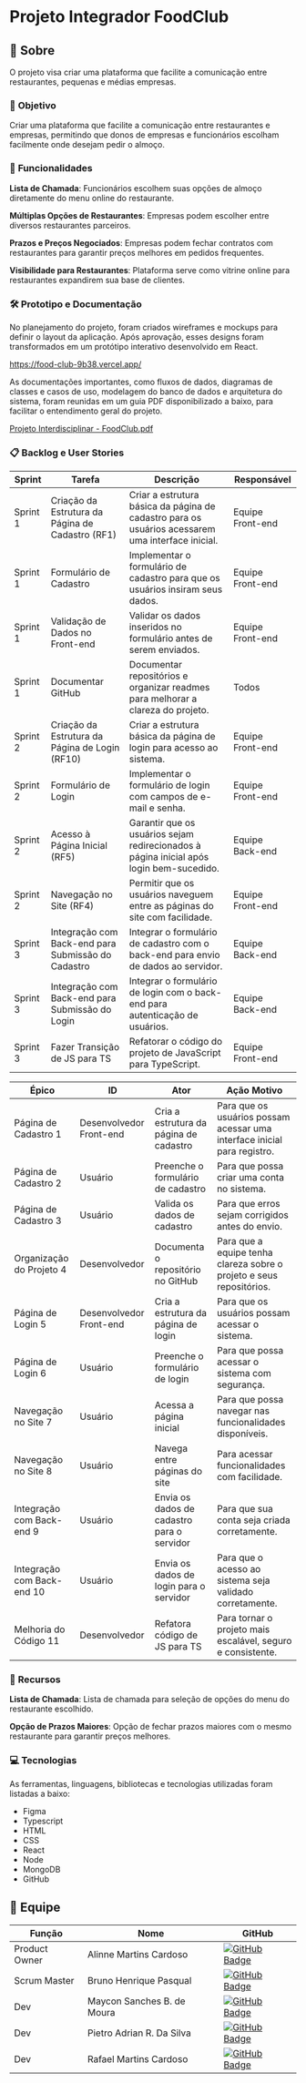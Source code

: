 # Projeto Integrador FoodClub

## 📑 Sobre

O projeto visa criar uma plataforma que facilite a comunicação entre restaurantes, pequenas e médias empresas.

### 🎯 **Objetivo**


Criar uma plataforma que facilite a comunicação entre restaurantes e empresas, permitindo que donos de empresas e funcionários escolham facilmente onde desejam pedir o almoço.


### 🚀 **Funcionalidades**

**Lista de Chamada**: Funcionários escolhem suas opções de almoço diretamente do menu online do restaurante.

**Múltiplas Opções de Restaurantes**: Empresas podem escolher entre diversos restaurantes parceiros.

**Prazos e Preços Negociados**: Empresas podem fechar contratos com restaurantes para garantir preços melhores em pedidos frequentes.

**Visibilidade para Restaurantes**: Plataforma serve como vitrine online para restaurantes expandirem sua base de clientes.

### 🛠 **Prototipo e Documentação**

No planejamento do projeto, foram criados wireframes e mockups para definir o layout da aplicação. Após aprovação, esses designs foram transformados em um protótipo interativo desenvolvido em React.

https://food-club-9b38.vercel.app/

As documentações importantes, como fluxos de dados, diagramas de classes e casos de uso, modelagem do banco de dados e arquitetura do sistema, foram reunidas em um guia PDF disponibilizado a baixo, para facilitar o entendimento geral do projeto.

[Projeto Interdisciplinar - FoodClub.pdf](https://github.com/user-attachments/files/17894084/Projeto.Interdisciplinar.-.FoodClub.pdf)



### 📋 **Backlog e User Stories**

| Sprint	| Tarefa	| Descrição |	Responsável |
| --- | --- | --- | --- |
| Sprint 1	| Criação da Estrutura da Página de Cadastro (RF1) |	Criar a estrutura básica da página de cadastro para os usuários acessarem uma interface inicial. |	Equipe Front-end |
| Sprint 1 |	Formulário de Cadastro |	Implementar o formulário de cadastro para que os usuários insiram seus dados.	| Equipe Front-end |
| Sprint 1	| Validação de Dados no Front-end |	Validar os dados inseridos no formulário antes de serem enviados. |	Equipe Front-end |
| Sprint 1	| Documentar GitHub	| Documentar repositórios e organizar readmes para melhorar a clareza do projeto. |	Todos |
| Sprint 2	| Criação da Estrutura da Página de Login (RF10) |	Criar a estrutura básica da página de login para acesso ao sistema. |	Equipe Front-end |
| Sprint 2	| Formulário de Login |	Implementar o formulário de login com campos de e-mail e senha. |	Equipe Front-end |
| Sprint 2	| Acesso à Página Inicial (RF5) |	Garantir que os usuários sejam redirecionados à página inicial após login bem-sucedido. |	Equipe Back-end |
| Sprint 2	| Navegação no Site (RF4)	| Permitir que os usuários naveguem entre as páginas do site com facilidade. |	Equipe Front-end |
| Sprint 3	| Integração com Back-end para Submissão do Cadastro |	Integrar o formulário de cadastro com o back-end para envio de dados ao servidor.	| Equipe Back-end |
| Sprint 3	| Integração com Back-end para Submissão do Login |	Integrar o formulário de login com o back-end para autenticação de usuários. |	Equipe Back-end |
| Sprint 3	| Fazer Transição de JS para TS |	Refatorar o código do projeto de JavaScript para TypeScript. |	Equipe Front-end |



| Épico	| ID	| Ator	| Ação	Motivo |
| --- | --- | --- | --- |
| Página de Cadastro	1 |	Desenvolvedor Front-end |	Cria a estrutura da página de cadastro	| Para que os usuários possam acessar uma interface inicial para registro. |
| Página de Cadastro	2 |	Usuário |	Preenche o formulário de cadastro |	Para que possa criar uma conta no sistema. |
| Página de Cadastro	3 |	Usuário |	Valida os dados de cadastro |	Para que erros sejam corrigidos antes do envio. |
| Organização do Projeto	4 |	Desenvolvedor	| Documenta o repositório no GitHub |	Para que a equipe tenha clareza sobre o projeto e seus repositórios. |
| Página de Login	5 |	Desenvolvedor Front-end |	Cria a estrutura da página de login |	Para que os usuários possam acessar o sistema. |
| Página de Login	6 |	Usuário |	Preenche o formulário de login |	Para que possa acessar o sistema com segurança. |
| Navegação no Site	7 |	Usuário |	Acessa a página inicial |	Para que possa navegar nas funcionalidades disponíveis. |
| Navegação no Site	8 |	Usuário |	Navega entre páginas do site	| Para acessar funcionalidades com facilidade. |
| Integração com Back-end	9 |	Usuário |	Envia os dados de cadastro para o servidor |	Para que sua conta seja criada corretamente. |
| Integração com Back-end	10 |	Usuário |	Envia os dados de login para o servidor |	Para que o acesso ao sistema seja validado corretamente. |
| Melhoria do Código	11 |	Desenvolvedor	| Refatora código de JS para TS |	Para tornar o projeto mais escalável, seguro e consistente. |
 
 
### 🧰 **Recursos**


**Lista de Chamada**: Lista de chamada para seleção de opções do menu do restaurante escolhido.

**Opção de Prazos Maiores**: Opção de fechar prazos maiores com o mesmo restaurante para garantir preços melhores.

### 💻 **Tecnologias**

As ferramentas, linguagens, bibliotecas e tecnologias utilizadas foram listadas a baixo:

- Figma 
- Typescript 
- HTML 
- CSS 
- React 
- Node  
- MongoDB 
- GitHub 

## 👥 Equipe

| Função | Nome | GitHub |
| --- | --- | --- |
| Product Owner | Alinne Martins Cardoso | [![GitHub Badge](https://img.shields.io/badge/-Alinne-100000?style=for-the-badge&logo=github&logoColor=white&link=https://github.com/alinnecardoso)](https://github.com/alinnecardoso) |
| Scrum Master | Bruno Henrique Pasqual | [![GitHub Badge](https://img.shields.io/badge/-Bruno-100000?style=for-the-badge&logo=github&logoColor=white&link=https://github.com/Bruno-Pasqual)](https://github.com/Bruno-Pasqual) |
| Dev | Maycon Sanches B. de Moura | [![GitHub Badge](https://img.shields.io/badge/-Maycon-100000?style=for-the-badge&logo=github&logoColor=white&link=https://github.com/MayconBasilio)](https://github.com/MayconBasilio) |
| Dev | Pietro Adrian R. Da Silva | [![GitHub Badge](https://img.shields.io/badge/-Pietro-100000?style=for-the-badge&logo=github&logoColor=white&link=https://github.com/zarataraz)](https://github.com/zarataraz) |
| Dev | Rafael Martins Cardoso | [![GitHub Badge](https://img.shields.io/badge/-Rafael-100000?style=for-the-badge&logo=github&logoColor=white&link=https://github.com/rafacardoso17)](https://github.com/rafacardoso17) |
